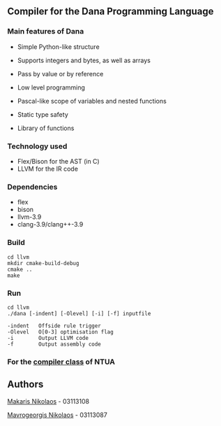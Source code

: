 ## Compiler for the Dana Programming Language

### Main features of Dana

* Simple Python-like structure

* Supports integers and bytes, as well as arrays

* Pass by value or by reference

* Low level programming

* Pascal-like scope of variables and nested functions

* Static type safety

* Library of functions

### Technology used

* Flex/Bison for the AST (in C)
* LLVM for the IR code

### Dependencies

* flex
* bison
* llvm-3.9
* clang-3.9/clang++-3.9

### Build

```shell script
cd llvm
mkdir cmake-build-debug
cmake ..
make
```

### Run

```shell script
cd llvm
./dana [-indent] [-Olevel] [-i] [-f] inputfile

-indent   Offside rule trigger
-Olevel   O[0-3] optimisation flag
-i        Output LLVM code
-f        Output assembly code
```

### For the [compiler class](https://courses.softlab.ntua.gr/compilers/2017a/) of NTUA

## Authors

[Makaris Nikolaos](https://github.com/Maknikolas) - 03113108

[Mavrogeorgis Nikolaos](https://github.com/blackgeorge-boom) - 03113087
